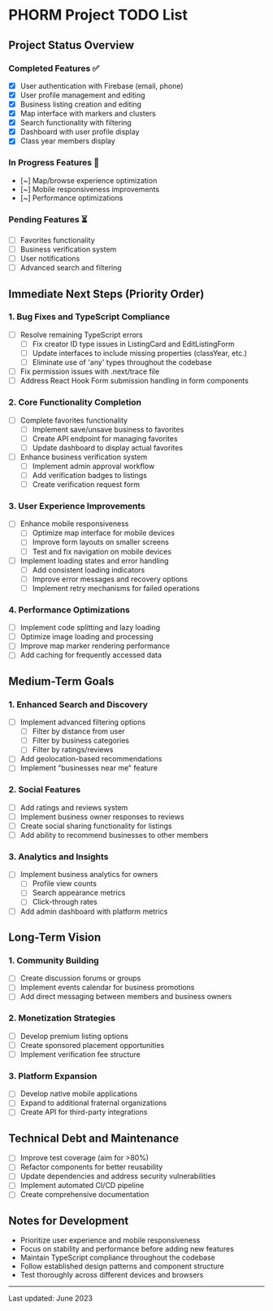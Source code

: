# PHORM Project TODO List

## Project Status Overview

### Completed Features ✅

- [x] User authentication with Firebase (email, phone)
- [x] User profile management and editing
- [x] Business listing creation and editing
- [x] Map interface with markers and clusters
- [x] Search functionality with filtering
- [x] Dashboard with user profile display
- [x] Class year members display

### In Progress Features 🔄

- [~] Map/browse experience optimization
- [~] Mobile responsiveness improvements
- [~] Performance optimizations

### Pending Features ⏳

- [ ] Favorites functionality
- [ ] Business verification system
- [ ] User notifications
- [ ] Advanced search and filtering

## Immediate Next Steps (Priority Order)

### 1. Bug Fixes and TypeScript Compliance

- [ ] Resolve remaining TypeScript errors
  - [ ] Fix creator ID type issues in ListingCard and EditListingForm
  - [ ] Update interfaces to include missing properties (classYear, etc.)
  - [ ] Eliminate use of 'any' types throughout the codebase
- [ ] Fix permission issues with .next/trace file
- [ ] Address React Hook Form submission handling in form components

### 2. Core Functionality Completion

- [ ] Complete favorites functionality
  - [ ] Implement save/unsave business to favorites
  - [ ] Create API endpoint for managing favorites
  - [ ] Update dashboard to display actual favorites
- [ ] Enhance business verification system
  - [ ] Implement admin approval workflow
  - [ ] Add verification badges to listings
  - [ ] Create verification request form

### 3. User Experience Improvements

- [ ] Enhance mobile responsiveness
  - [ ] Optimize map interface for mobile devices
  - [ ] Improve form layouts on smaller screens
  - [ ] Test and fix navigation on mobile devices
- [ ] Implement loading states and error handling
  - [ ] Add consistent loading indicators
  - [ ] Improve error messages and recovery options
  - [ ] Implement retry mechanisms for failed operations

### 4. Performance Optimizations

- [ ] Implement code splitting and lazy loading
- [ ] Optimize image loading and processing
- [ ] Improve map marker rendering performance
- [ ] Add caching for frequently accessed data

## Medium-Term Goals

### 1. Enhanced Search and Discovery

- [ ] Implement advanced filtering options
  - [ ] Filter by distance from user
  - [ ] Filter by business categories
  - [ ] Filter by ratings/reviews
- [ ] Add geolocation-based recommendations
- [ ] Implement "businesses near me" feature

### 2. Social Features

- [ ] Add ratings and reviews system
- [ ] Implement business owner responses to reviews
- [ ] Create social sharing functionality for listings
- [ ] Add ability to recommend businesses to other members

### 3. Analytics and Insights

- [ ] Implement business analytics for owners
  - [ ] Profile view counts
  - [ ] Search appearance metrics
  - [ ] Click-through rates
- [ ] Add admin dashboard with platform metrics

## Long-Term Vision

### 1. Community Building

- [ ] Create discussion forums or groups
- [ ] Implement events calendar for business promotions
- [ ] Add direct messaging between members and business owners

### 2. Monetization Strategies

- [ ] Develop premium listing options
- [ ] Create sponsored placement opportunities
- [ ] Implement verification fee structure

### 3. Platform Expansion

- [ ] Develop native mobile applications
- [ ] Expand to additional fraternal organizations
- [ ] Create API for third-party integrations

## Technical Debt and Maintenance

- [ ] Improve test coverage (aim for >80%)
- [ ] Refactor components for better reusability
- [ ] Update dependencies and address security vulnerabilities
- [ ] Implement automated CI/CD pipeline
- [ ] Create comprehensive documentation

## Notes for Development

- Prioritize user experience and mobile responsiveness
- Focus on stability and performance before adding new features
- Maintain TypeScript compliance throughout the codebase
- Follow established design patterns and component structure
- Test thoroughly across different devices and browsers

---

Last updated: June 2023
